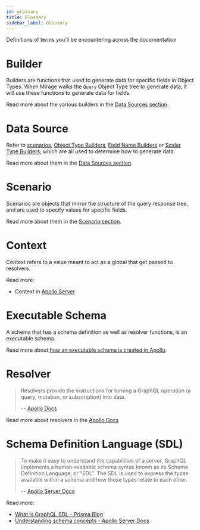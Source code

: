 ```yaml
---
id: glossary
title: Glossary
sidebar_label: Glossary
---
```


Definitions of terms you'll be encountering across the documentation

# Builder

Builders are functions that used to generate data for specific fields in Object Types. When Mirage walks the `Query` Object Type tree to generate data, it will use these functions to generate data for fields.

Read more about the various builders in the [Data Sources section](/docs/data-sources).

# Data Source

Refer to [scenarios](/docs/scenarios), [Object Type Builders](/docs/object-type-builders), [Field Name Builders](field-name-builders) or [Scalar Type Builders](/docs/scalar-type-builders), which are all used to determine how to generate data.

Read more about them in the [Data Sources section](/docs/data-sources).

# Scenario

Scenarios are objects that mirror the structure of the query response tree, and are used to specify values for specific fields.

Read more about them in the [Scenario section](/docs/scenarios).

# Context

Context refers to a value meant to act as a global that get passed to resolvers.

Read more:

- Context in [Apollo Server](https://www.apollographql.com/docs/apollo-server/essentials/data.html#context)

# Executable Schema

A schema that has a schema definition as well as resolver functions, is an executable schema.

Read more about [how an executable schema is created in Apollo](https://www.apollographql.com/docs/graphql-tools/generate-schema.html#makeExecutableSchema).

# Resolver

> Resolvers provide the instructions for turning a GraphQL operation (a query, mutation, or subscription) into data.
>
> -- [Apollo Docs](https://www.apollographql.com/docs/tutorial/resolvers.html#resolver-api)

Read more about resolvers in the [Apollo Docs](https://www.apollographql.com/docs/tutorial/resolvers.html#resolver-api)

# Schema Definition Language (SDL)

> To make it easy to understand the capabilities of a server, GraphQL implements a human-readable schema syntax known as its Schema Definition Language, or “SDL”. The SDL is used to express the types available within a schema and how those types relate to each other.
>
> -- [Apollo Server Docs](https://www.apollographql.com/docs/apollo-server/essentials/schema.html#sdl)

Read more:

- [What is GraphQL SDL - Prisma Blog](https://www.prisma.io/blog/graphql-sdl-schema-definition-language-6755bcb9ce51)
- [Understanding schema concepts - Apollo Server Docs](https://www.apollographql.com/docs/apollo-server/essentials/schema.html#sdl)

